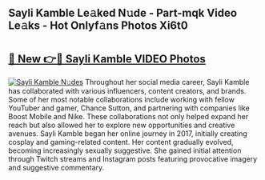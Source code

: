 ## Sayli Kamble Le𝚊ked N𝚞de - Part-mqk Video Le𝚊ks - Hot Onlyf𝚊ns Photos Xi6t0

# <h2><a href="http://ab40166.deff.icu/?id=Sayli+Kamble">🔗 New 👉🔴 Sayli Kamble VIDEO Photos</a></h2>

[![Sayli Kamble N𝚞des](https://i.imgur.com/rIISA9y.gif)](http://ab40166.deff.icu/?id=Sayli+Kamble)
Throughout her social media career, Sayli Kamble has collaborated with various influencers, content creators, and brands. Some of her most notable collaborations include working with fellow YouTuber and gamer, Chance Sutton, and partnering with companies like Boost Mobile and Nike. These collaborations not only helped expand her reach but also allowed her to explore new opportunities and creative avenues. Sayli Kamble began her online journey in 2017, initially creating cosplay and gaming-related content. Her content gradually evolved, becoming increasingly sexually suggestive. She gained initial attention through Twitch streams and Instagram posts featuring provocative imagery and suggestive commentary.
